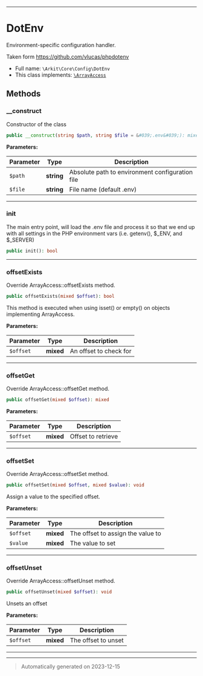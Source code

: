 ***

# DotEnv

Environment-specific configuration handler.

Taken form https://github.com/vlucas/phpdotenv

* Full name: `\Arkit\Core\Config\DotEnv`
* This class implements:
[`\ArrayAccess`](../../../ArrayAccess.md)




## Methods


### __construct

Constructor of the class

```php
public __construct(string $path, string $file = &#039;.env&#039;): mixed
```








**Parameters:**

| Parameter | Type | Description |
|-----------|------|-------------|
| `$path` | **string** | Absolute path to environment configuration file |
| `$file` | **string** | File name (default .env) |





***

### init

The main entry point, will load the .env file and process it
so that we end up with all settings in the PHP environment vars
(i.e. getenv(), $_ENV, and $_SERVER)

```php
public init(): bool
```












***

### offsetExists

Override ArrayAccess::offsetExists method.

```php
public offsetExists(mixed $offset): bool
```

This method is executed when using isset() or empty() on objects implementing ArrayAccess.






**Parameters:**

| Parameter | Type | Description |
|-----------|------|-------------|
| `$offset` | **mixed** | An offset to check for |





***

### offsetGet

Override ArrayAccess::offsetGet method.

```php
public offsetGet(mixed $offset): mixed
```








**Parameters:**

| Parameter | Type | Description |
|-----------|------|-------------|
| `$offset` | **mixed** | Offset to retrieve |





***

### offsetSet

Override ArrayAccess::offsetSet method.

```php
public offsetSet(mixed $offset, mixed $value): void
```

Assign a value to the specified offset.






**Parameters:**

| Parameter | Type | Description |
|-----------|------|-------------|
| `$offset` | **mixed** | The offset to assign the value to |
| `$value` | **mixed** | The value to set |





***

### offsetUnset

Override ArrayAccess::offsetUnset method.

```php
public offsetUnset(mixed $offset): void
```

Unsets an offset






**Parameters:**

| Parameter | Type | Description |
|-----------|------|-------------|
| `$offset` | **mixed** | The offset to unset |





***


***
> Automatically generated on 2023-12-15

